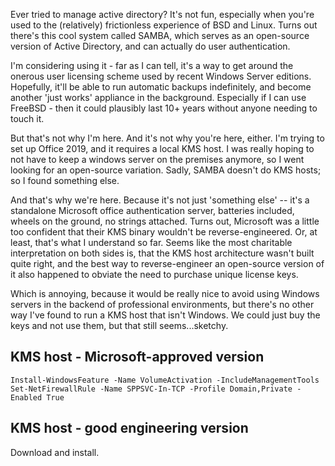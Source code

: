 


Ever tried to manage active directory? It's not fun, especially when you're used to the (relatively) frictionless experience of BSD and Linux.  Turns out there's this cool system called SAMBA, which serves as an open-source version of Active Directory, and can actually do user authentication.  

I'm considering using it - far as I can tell, it's a way to get around the onerous user licensing scheme used by recent Windows Server editions.  Hopefully, it'll be able to run automatic backups indefinitely, and become another 'just works' appliance in the background. Especially if I can use FreeBSD - then it could plausibly last 10+ years without anyone needing to touch it.

But that's not why I'm here. And it's not why you're here, either.  I'm trying to set up Office 2019, and it requires a local KMS host. I was really hoping to not have to keep a windows server on the premises anymore, so I went looking for an open-source variation. Sadly, SAMBA doesn't do KMS hosts; so I found something else.

And that's why we're here. Because it's not just 'something else' -- it's a standalone Microsoft office authentication server, batteries included, wheels on the ground, no strings attached. Turns out, Microsoft was a little too confident that their KMS binary wouldn't be reverse-engineered. Or, at least, that's what I understand so far. Seems like the most charitable interpretation on both sides is, that the KMS host architecture wasn't built quite right, and the best way to reverse-engineer an open-source version of it also happened to obviate the need to purchase unique license keys.

Which is annoying, because it would be really nice to avoid using Windows servers in the backend of professional environments, but there's no other way I've found to run a KMS host that isn't Windows. We could just buy the keys and not use them, but that still seems...sketchy.

KMS host - Microsoft-approved version
-------------------------------------

    Install-WindowsFeature -Name VolumeActivation -IncludeManagementTools
    Set-NetFirewallRule -Name SPPSVC-In-TCP -Profile Domain,Private -Enabled True

KMS host - good engineering version
-----------------------------------

Download and install. 
